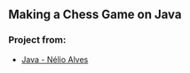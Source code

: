 ## Making a Chess Game on Java
### Project from:
- [Java - Nélio Alves](https://www.udemy.com/course/java-curso-completo/)

